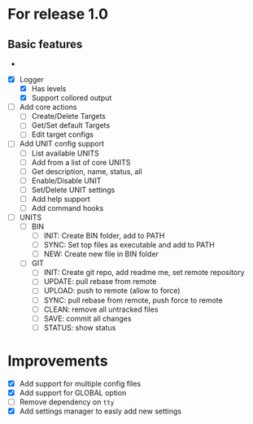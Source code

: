 # For release 1.0

## Basic features
-
- [X] Logger
  - [X] Has levels
  - [X] Support collored output
- [ ] Add core actions
  - [ ] Create/Delete Targets
  - [ ] Get/Set default Targets
  - [ ] Edit target configs
- [ ] Add UNIT config support
  - [ ] List available UNITS
  - [ ] Add from a list of core UNITS
  - [ ] Get description, name, status, all
  - [ ] Enable/Disable UNIT
  - [ ] Set/Delete UNIT settings
  - [ ] Add help support
  - [ ] Add command hooks
- [ ] UNITS
  - [ ] BIN
    - [ ] INIT: Create BIN folder, add to PATH
    - [ ] SYNC: Set top files as executable and add to PATH
    - [ ] NEW: Create new file in BIN folder
  - [ ] GIT
    - [ ] INIT: Create git repo, add readme me, set remote repository
    - [ ] UPDATE: pull rebase from remote
    - [ ] UPLOAD: push to remote (allow to force)
    - [ ] SYNC: pull rebase from remote, push force to remote
    - [ ] CLEAN: remove all untracked files
    - [ ] SAVE: commit all changes
    - [ ] STATUS: show status

# Improvements

- [X] Add support for multiple config files
- [X] Add support for GLOBAL option
- [ ] Remove dependency on `tty`
- [X] Add settings manager to easly add new settings
